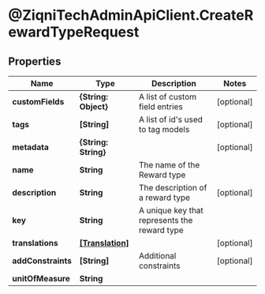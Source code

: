 # @ZiqniTechAdminApiClient.CreateRewardTypeRequest

## Properties

Name | Type | Description | Notes
------------ | ------------- | ------------- | -------------
**customFields** | **{String: Object}** | A list of custom field entries | [optional] 
**tags** | **[String]** | A list of id&#39;s used to tag models | [optional] 
**metadata** | **{String: String}** |  | [optional] 
**name** | **String** | The name of the Reward type | 
**description** | **String** | The description of a reward type | [optional] 
**key** | **String** | A unique key that represents the reward type | 
**translations** | [**[Translation]**](Translation.md) |  | [optional] 
**addConstraints** | **[String]** | Additional constraints | [optional] 
**unitOfMeasure** | **String** |  | 


